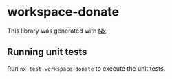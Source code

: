 # workspace-donate

This library was generated with [Nx](https://nx.dev).

## Running unit tests

Run `nx test workspace-donate` to execute the unit tests.
